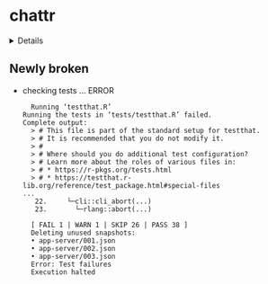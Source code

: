 # chattr

<details>

* Version: 0.3.0
* GitHub: https://github.com/mlverse/chattr
* Source code: https://github.com/cran/chattr
* Date/Publication: 2025-05-28 18:30:02 UTC
* Number of recursive dependencies: 77

Run `revdepcheck::cloud_details(, "chattr")` for more info

</details>

## Newly broken

*   checking tests ... ERROR
    ```
      Running ‘testthat.R’
    Running the tests in ‘tests/testthat.R’ failed.
    Complete output:
      > # This file is part of the standard setup for testthat.
      > # It is recommended that you do not modify it.
      > #
      > # Where should you do additional test configuration?
      > # Learn more about the roles of various files in:
      > # * https://r-pkgs.org/tests.html
      > # * https://testthat.r-lib.org/reference/test_package.html#special-files
    ...
       22.     └─cli::cli_abort(...)
       23.       └─rlang::abort(...)
      
      [ FAIL 1 | WARN 1 | SKIP 26 | PASS 38 ]
      Deleting unused snapshots:
      • app-server/001.json
      • app-server/002.json
      • app-server/003.json
      Error: Test failures
      Execution halted
    ```
